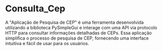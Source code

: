 # Consulta_Cep
A "Aplicação de Pesquisa de CEP" é uma ferramenta desenvolvida utilizando a biblioteca PySimpleGui e interage com uma API via protocolo HTTP para consultar informações detalhadas de CEPs. Essa aplicação simplifica o processo de pesquisa de CEP, fornecendo uma interface intuitiva e fácil de usar para os usuários.
